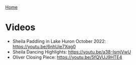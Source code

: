 [Home](./README.md)

# Videos

- Sheila Paddling in Lake Huron October 2022: https://youtu.be/6nhUie7Xqg0
- Sheila Dancing Highlights: https://youtu.be/a38-IsmjVwU
- Oliver Closing Piece: https://youtu.be/5fQVUJ9HTE4
